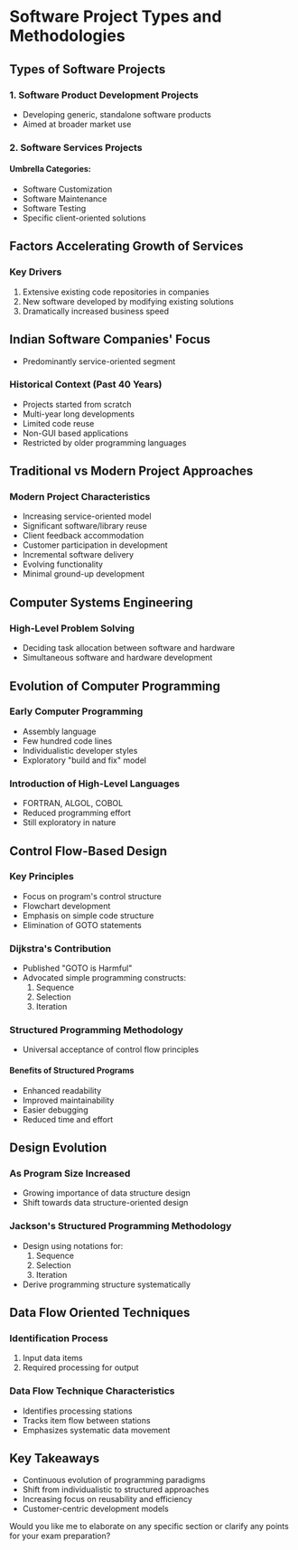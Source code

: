 # Software Project Types and Methodologies

## Types of Software Projects

### 1. Software Product Development Projects
- Developing generic, standalone software products
- Aimed at broader market use

### 2. Software Services Projects
#### Umbrella Categories:
- Software Customization
- Software Maintenance
- Software Testing
- Specific client-oriented solutions

## Factors Accelerating Growth of Services

### Key Drivers
1. Extensive existing code repositories in companies
2. New software developed by modifying existing solutions
3. Dramatically increased business speed

## Indian Software Companies' Focus
- Predominantly service-oriented segment

### Historical Context (Past 40 Years)
- Projects started from scratch
- Multi-year long developments
- Limited code reuse
- Non-GUI based applications
- Restricted by older programming languages

## Traditional vs Modern Project Approaches

### Modern Project Characteristics
- Increasing service-oriented model
- Significant software/library reuse
- Client feedback accommodation
- Customer participation in development
- Incremental software delivery
- Evolving functionality
- Minimal ground-up development

## Computer Systems Engineering

### High-Level Problem Solving
- Deciding task allocation between software and hardware
- Simultaneous software and hardware development

## Evolution of Computer Programming

### Early Computer Programming
- Assembly language
- Few hundred code lines
- Individualistic developer styles
- Exploratory "build and fix" model

### Introduction of High-Level Languages
- FORTRAN, ALGOL, COBOL
- Reduced programming effort
- Still exploratory in nature

## Control Flow-Based Design

### Key Principles
- Focus on program's control structure
- Flowchart development
- Emphasis on simple code structure
- Elimination of GOTO statements

### Dijkstra's Contribution
- Published "GOTO is Harmful"
- Advocated simple programming constructs:
  1. Sequence
  2. Selection
  3. Iteration

### Structured Programming Methodology
- Universal acceptance of control flow principles

#### Benefits of Structured Programs
- Enhanced readability
- Improved maintainability
- Easier debugging
- Reduced time and effort

## Design Evolution

### As Program Size Increased
- Growing importance of data structure design
- Shift towards data structure-oriented design

### Jackson's Structured Programming Methodology
- Design using notations for:
  1. Sequence
  2. Selection
  3. Iteration
- Derive programming structure systematically

## Data Flow Oriented Techniques

### Identification Process
1. Input data items
2. Required processing for output

### Data Flow Technique Characteristics
- Identifies processing stations
- Tracks item flow between stations
- Emphasizes systematic data movement

## Key Takeaways
- Continuous evolution of programming paradigms
- Shift from individualistic to structured approaches
- Increasing focus on reusability and efficiency
- Customer-centric development models

Would you like me to elaborate on any specific section or clarify any points for your exam preparation?
